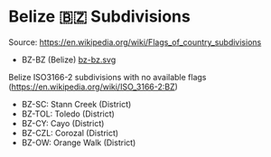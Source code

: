# Belize 🇧🇿 Subdivisions

Source: https://en.wikipedia.org/wiki/Flags_of_country_subdivisions

* BZ-BZ (Belize) [bz-bz.svg](https://github.com/amckenna41/iso3166-flag-icons/blob/main/iso3166-2-icons/BZ/bz-bz.svg)

Belize ISO3166-2 subdivisions with no available flags (https://en.wikipedia.org/wiki/ISO_3166-2:BZ)

* BZ-SC: Stann Creek (District)
* BZ-TOL: Toledo (District)
* BZ-CY: Cayo (District)
* BZ-CZL: Corozal (District)
* BZ-OW: Orange Walk (District)